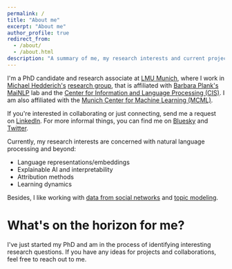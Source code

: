 ```yaml
---
permalink: /
title: "About me"
excerpt: "About me"
author_profile: true
redirect_from: 
  - /about/
  - /about.html
description: "A summary of me, my research interests and current projects."
---
```


I'm a PhD candidate and research associate at [LMU Munich](https://www.lmu.de/en/), where I work in [Michael Hedderich's](https://www.michael-hedderich.de) [research group](https://michael-hedderich.de/group/), that is affiliated with [Barbara Plank's](https://bplank.github.io) [MaiNLP](https://mainlp.github.io) lab and the [Center for Information and Language Processing (CIS)](https://www.cis.lmu.de). I am also affiliated with the [Munich Center for Machine Learning (MCML)](https://www.mcml.ai).

If you're interested in collaborating or just connecting, send me a request on [LinkedIn](https://www.linkedin.com/in/florian-eichin/). For more informal things, you can find me on [Bluesky](https://bsky.app/profile/florianeichin.bsky.social) and [Twitter](https://twitter.com/florian_eichin).

Currently, my research interests are concerned with natural language processing and beyond:
- Language representations/embeddings
- Explainable AI and interpretability
- Attribution methods
- Learning dynamics

Besides, I like working with [data from social networks](https://florian-eichin.com/talks/2024-03-14-aas) and [topic modeling](https://florian-eichin.com/publication/2024-10-28-semantic-components). 

<div style="margin-top: 5%; margin-bottom: 5%; text-align: center;"></div>

What's on the horizon for me?
=====

I've just started my PhD and am in the process of identifying interesting research questions. If you have any ideas for projects and collaborations, feel free to reach out to me.